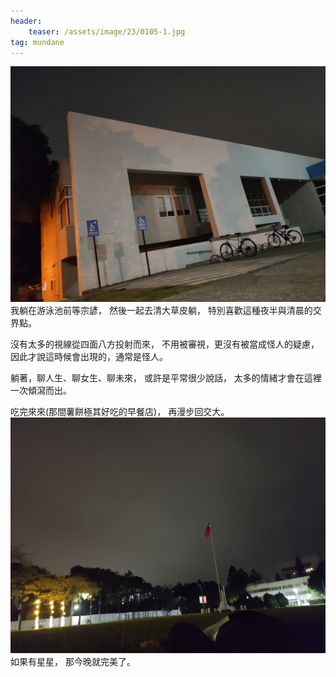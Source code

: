 ```yaml
---
header:
    teaser: /assets/image/23/0105-1.jpg
tag: mundane
---
```

![i](/assets/image/23/0105-1.jpg)
我躺在游泳池前等宗諺，
然後一起去清大草皮躺，
特別喜歡這種夜半與清晨的交界點。

沒有太多的視線從四面八方投射而來，
不用被審視，更沒有被當成怪人的疑慮，
因此才說這時候會出現的，通常是怪人。

躺著，聊人生、聊女生、聊未來，
或許是平常很少說話，
太多的情緒才會在這裡一次傾瀉而出。

吃完來來(那間薯餅極其好吃的早餐店)，
再漫步回交大。
![i](/assets/image/23/0105-2.jpg)
如果有星星，
那今晚就完美了。
